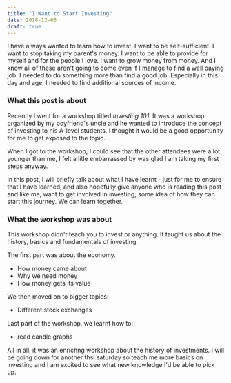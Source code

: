 ```yaml
---
title: "I Want to Start Investing"
date: 2018-12-05
draft: true
---
```

I have always wanted to learn how to invest. I want to be self-sufficient. I want to stop taking my parent's money. I want to be able to provide for myself and for the people I love. I want to grow money from money. And I know all of these aren't going to come even if I manage to find a well paying job. I needed to do something more than find a good job. Especially in this day and age, I needed to find additional sources of income. 

### What this post is about
Recently I went for a workshop titled *Investing 101*. It was a workshop organized by my boyfriend's uncle and he wanted to introduce the concept of investing to his A-level students. I thought it would be a good opportunity for me to get exposed to the topic. 

When I got to the workshop, I could see that the other attendees were a lot younger than me, I felt a litle embarrassed by was glad I am taking my first steps anyway. 

In this post, I will briefly talk about what I have learnt - just for me to ensure that I have learned, and also hopefully give anyone who is reading this post and like me, want to get involved in investing, some idea of how they can start this journey. We can learn together.

### What the workshop was about
This workshop didn't teach you to invest or anything. It taught us about the history, basics and fundamentals of investing. 

The first part was about the economy. 

- How money came about
- Why we need money
- How money gets its value

We then moved on to bigger topics:

- Different stock exchanges

Last part of the workshop, we learnt how to:

- read candle graphs

All in all, it was an enrichng workshop about the history of investments. I will be going down for another thsi saturday so teach me more basics on investing and I am excited to see what new knowledge I'd be able to pick up.